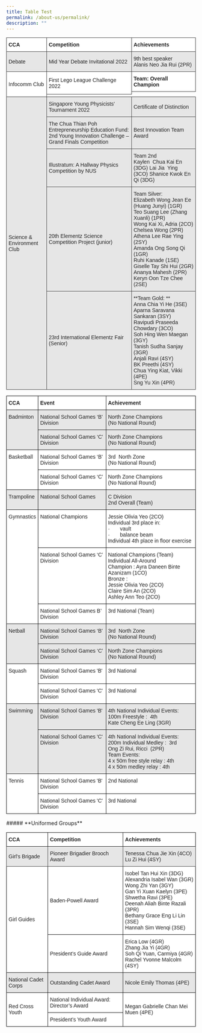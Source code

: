 ```yaml
---
title: Table Test
permalink: /about-us/permalink/
description: ""
---
```

<table style="border-collapse:collapse;border-spacing:0" class="tg">
  <thead>
    <tr>
      <th style="background-color:#FFF;border-color:#343434;border-style:solid;border-width:1px;color:#222;font-family:Arial, sans-serif;font-size:14px;font-weight:bold;overflow:hidden;padding:10px 5px;text-align:left;vertical-align:top;word-break:normal"><span style="font-weight:700">CCA</span></th>
      <th style="background-color:#FFF;border-color:#343434;border-style:solid;border-width:1px;color:#222;font-family:Arial, sans-serif;font-size:14px;font-weight:bold;overflow:hidden;padding:10px 5px;text-align:left;vertical-align:top;word-break:normal"><span style="font-weight:700">Competition</span></th>
      <th style="background-color:#FFF;border-color:#343434;border-style:solid;border-width:1px;color:#222;font-family:Arial, sans-serif;font-size:14px;font-weight:bold;overflow:hidden;padding:10px 5px;text-align:left;vertical-align:top;word-break:normal"><span style="font-weight:700">Achievements</span></th>
    </tr>
  </thead>
  <tbody>
    <tr>
      <td style="background-color:#E6E6E6;border-color:#343434;border-style:solid;border-width:1px;color:#222;font-family:Arial, sans-serif;font-size:14px;overflow:hidden;padding:10px 5px;text-align:left;vertical-align:middle;word-break:normal">Debate</td>
      <td style="background-color:#E6E6E6;border-color:#343434;border-style:solid;border-width:1px;color:#222;font-family:Arial, sans-serif;font-size:14px;overflow:hidden;padding:10px 5px;text-align:left;vertical-align:middle;word-break:normal">Mid Year Debate Invitational 2022</td>
      <td style="background-color:#E6E6E6;border-color:#343434;border-style:solid;border-width:1px;color:#222;font-family:Arial, sans-serif;font-size:14px;overflow:hidden;padding:10px 5px;text-align:left;vertical-align:middle;word-break:normal">9th best speaker<br>
      Alanis Neo Jia Rui (2PR)</td>
    </tr>
    <tr>
      <td style="background-color:#FFF;border-color:#343434;border-style:solid;border-width:1px;color:#222;font-family:Arial, sans-serif;font-size:14px;overflow:hidden;padding:10px 5px;text-align:left;vertical-align:middle;word-break:normal" rowspan="3"><span style="background-color:#FFF">Infocomm Club</span></td>
      <td style="background-color:#FFF;border-color:#343434;border-style:solid;border-width:1px;color:#222;font-family:Arial, sans-serif;font-size:14px;overflow:hidden;padding:10px 5px;text-align:left;vertical-align:middle;word-break:normal" rowspan="2"><span style="background-color:#FFF">First Lego League Challenge 2022</span></td>
      <td style="background-color:#FFF;border-color:#343434;border-style:solid;border-width:1px;color:#222;font-family:Arial, sans-serif;font-size:14px;font-weight:bold;overflow:hidden;padding:10px 5px;text-align:left;vertical-align:top;word-break:normal"><span style="font-weight:700">Team: Overall Champion</span></td>
    </tr>
    <tr>
      <td></td>
    </tr>
    <tr>
      <td></td>
    </tr>
    <tr>
      <td style="background-color:#E6E6E6;border-color:#343434;border-style:solid;border-width:1px;color:#222;font-family:Arial, sans-serif;font-size:14px;overflow:hidden;padding:10px 5px;text-align:left;vertical-align:middle;word-break:normal" rowspan="5"><span style="background-color:#E6E6E6">Science & Environment Club</span></td>
      <td style="background-color:#E6E6E6;border-color:#343434;border-style:solid;border-width:1px;color:#222;font-family:Arial, sans-serif;font-size:14px;overflow:hidden;padding:10px 5px;text-align:left;vertical-align:middle;word-break:normal"><span style="background-color:#E6E6E6">Singapore Young Physicists’ Tournament 2022</span></td>
      <td style="background-color:#E6E6E6;border-color:#343434;border-style:solid;border-width:1px;color:#222;font-family:Arial, sans-serif;font-size:14px;overflow:hidden;padding:10px 5px;text-align:left;vertical-align:middle;word-break:normal"><span style="background-color:#E6E6E6">Certificate of Distinction</span></td>
    </tr>
    <tr>
      <td style="background-color:#E6E6E6;border-color:#343434;border-style:solid;border-width:1px;color:#222;font-family:Arial, sans-serif;font-size:14px;overflow:hidden;padding:10px 5px;text-align:left;vertical-align:middle;word-break:normal"><span style="background-color:#E6E6E6">The Chua Thian Poh Entrepreneurship Education Fund: 2nd Young Innovation Challenge – Grand Finals Competition</span></td>
      <td style="background-color:#E6E6E6;border-color:#343434;border-style:solid;border-width:1px;color:#222;font-family:Arial, sans-serif;font-size:14px;overflow:hidden;padding:10px 5px;text-align:left;vertical-align:middle;word-break:normal"><span style="background-color:#E6E6E6">Best Innovation Team Award</span></td>
    </tr>
    <tr>
      <td style="background-color:#E6E6E6;border-color:#343434;border-style:solid;border-width:1px;color:#222;font-family:Arial, sans-serif;font-size:14px;overflow:hidden;padding:10px 5px;text-align:left;vertical-align:middle;word-break:normal"><span style="background-color:#E6E6E6">Illustratum: A Hallway Physics Competition by NUS</span></td>
      <td style="background-color:#E6E6E6;border-color:#343434;border-style:solid;border-width:1px;color:#222;font-family:Arial, sans-serif;font-size:14px;overflow:hidden;padding:10px 5px;text-align:left;vertical-align:middle;word-break:normal"><span style="background-color:#E6E6E6">Team 2nd<br>
      Kaylen&nbsp; Chua Kai En (3DG) Lai Jia&nbsp; Ying (3CO) Shanice Kwok En Qi (3DG)</span></td>
    </tr>
    <tr>
      <td style="background-color:#E6E6E6;border-color:#343434;border-style:solid;border-width:1px;color:#222;font-family:Arial, sans-serif;font-size:14px;overflow:hidden;padding:10px 5px;text-align:left;vertical-align:middle;word-break:normal"><span style="background-color:#E6E6E6">20th Elementz Science Competition Project (junior)</span></td>
      <td style="background-color:#E6E6E6;border-color:#343434;border-style:solid;border-width:1px;color:#222;font-family:Arial, sans-serif;font-size:14px;font-weight;overflow:hidden;padding:10px 5px;text-align:left;vertical-align:top;word-break:normal">Team Silver:<br>
      Elizabeth Wong Jean Ee (Huang Junyi) (1GR)<br>
      Teo Suang Lee (Zhang Xuanli) (1PR)<br>
      Wong Kai Xi, Adria (2CO)<br>
      Chelsea Wong (2PR)<br>
      Athena Lee Rae Ying (2SY)<br>
      Amanda Ong Song Qi (1GR)<br>
      Ruhi Kanade (1SE)<br>
      Giselle Tay Shi Hui (2GR)<br>
      Ananya Mahesh (2PR)<br>
      Keryn Oon Tze Chee (2SE)</td>
    </tr>
    <tr>
      <td style="background-color:#E6E6E6;border-color:#343434;border-style:solid;border-width:1px;color:#222;font-family:Arial, sans-serif;font-size:14px;overflow:hidden;padding:10px 5px;text-align:left;vertical-align:middle;word-break:normal"><span style="background-color:#E6E6E6">23rd International Elementz Fair (Senior)</span></td>
      <td style="background-color:#E6E6E6;border-color:#343434;border-style:solid;border-width:1px;color:#222;font-family:Arial, sans-serif;font-size:14px;overflow:hidden;padding:10px 5px;text-align:left;vertical-align:middle;word-break:normal">**Team Gold: **<br>
      Anna Chia Yi He (3SE)<br>
      Aparna Saravana Sankaran (3SY)<br>
      Ravipudi Praseeda Chowdary (3CO)<br>
      Soh Hing Wen Maegan (3GY)<br>
      Tanish Sudha Sanjay (3GR)<br>
      Anjali Ravi (4SY)<br>
      BK Preethi (4SY)<br>
      Chua Ying Kiat, Vikki (4PE)<br>
      Sng Yu Xin (4PR)<br></td>
    </tr>
  </tbody>
</table>


<table style="border-collapse:collapse;border-spacing:0" class="tg">
  <thead>
    <tr>
      <th style="background-color:#FFF;border-color:#000000;border-style:solid;border-width:1px;color:#222;font-family:Arial, sans-serif;font-size:14px;font-weight:bold;overflow:hidden;padding:10px 5px;text-align:left;vertical-align:top;word-break:normal">CCA</th>
      <th style="background-color:#FFF;border-color:#000000;border-style:solid;border-width:1px;color:#222;font-family:Arial, sans-serif;font-size:14px;font-weight:bold;overflow:hidden;padding:10px 5px;text-align:left;vertical-align:top;word-break:normal">Event</th>
      <th style="background-color:#FFF;border-color:#000000;border-style:solid;border-width:1px;color:#222;font-family:Arial, sans-serif;font-size:14px;font-weight:bold;overflow:hidden;padding:10px 5px;text-align:left;vertical-align:top;word-break:normal">Achievement</th>
    </tr>
  </thead>
  <tbody>
    <tr>
      <td style="background-color:#E6E6E6;border-color:#000000;border-style:solid;border-width:1px;color:#222;font-family:Arial, sans-serif;font-size:14px;overflow:hidden;padding:10px 5px;text-align:left;vertical-align:top;word-break:normal" rowspan="2"><span style="background-color:#E6E6E6">Badminton</span></td>
      <td style="background-color:#E6E6E6;border-color:#000000;border-style:solid;border-width:1px;color:#222;font-family:Arial, sans-serif;font-size:14px;overflow:hidden;padding:10px 5px;text-align:left;vertical-align:top;word-break:normal"><span style="background-color:#E6E6E6">National School Games ‘B’ Division</span></td>
      <td style="background-color:#E6E6E6;border-color:#000000;border-style:solid;border-width:1px;color:#222;font-family:Arial, sans-serif;font-size:14px;overflow:hidden;padding:10px 5px;text-align:left;vertical-align:top;word-break:normal"><span style="background-color:#E6E6E6">North Zone Champions<br>
      (No National Round)</span></td>
    </tr>
    <tr>
      <td style="background-color:#E6E6E6;border-color:#000000;border-style:solid;border-width:1px;color:#222;font-family:Arial, sans-serif;font-size:14px;overflow:hidden;padding:10px 5px;text-align:left;vertical-align:top;word-break:normal"><span style="background-color:#E6E6E6">National School Games ‘C’ Division</span></td>
      <td style="background-color:#E6E6E6;border-color:#000000;border-style:solid;border-width:1px;color:#222;font-family:Arial, sans-serif;font-size:14px;overflow:hidden;padding:10px 5px;text-align:left;vertical-align:top;word-break:normal"><span style="background-color:#E6E6E6">North Zone Champions<br>
      (No National Round)</span></td>
    </tr>
    <tr>
      <td style="background-color:#FFFFFF;border-color:#000000;border-style:solid;border-width:1px;color:#222;font-family:Arial, sans-serif;font-size:14px;overflow:hidden;padding:10px 5px;text-align:left;vertical-align:top;word-break:normal" rowspan="2"><span style="background-color:#FFFFFF">Basketball</span></td>
      <td style="background-color:#FFFFFF;border-color:#000000;border-style:solid;border-width:1px;color:#222;font-family:Arial, sans-serif;font-size:14px;overflow:hidden;padding:10px 5px;text-align:left;vertical-align:top;word-break:normal"><span style="background-color:#FFFFFF">National School Games ‘B’ Division</span></td>
      <td style="background-color:#FFFFFF;border-color:#000000;border-style:solid;border-width:1px;color:#222;font-family:Arial, sans-serif;font-size:14px;overflow:hidden;padding:10px 5px;text-align:left;vertical-align:top;word-break:normal"><span style="background-color:#FFFFFF">3rd&nbsp;&nbsp;North Zone<br>
      (No National Round)</span></td>
    </tr>
    <tr>
      <td style="background-color:#FFFFFF;border-color:#000000;border-style:solid;border-width:1px;color:#222;font-family:Arial, sans-serif;font-size:14px;overflow:hidden;padding:10px 5px;text-align:left;vertical-align:top;word-break:normal"><span style="background-color:#FFFFFF">National School Games ‘C’ Division</span></td>
      <td style="background-color:#FFFFFF;border-color:#000000;border-style:solid;border-width:1px;color:#222;font-family:Arial, sans-serif;font-size:14px;overflow:hidden;padding:10px 5px;text-align:left;vertical-align:top;word-break:normal"><span style="background-color:#FFFFFF">North Zone Champions<br>
      (No National Round)</span></td>
    </tr>
    <tr>
      <td style="background-color:#E6E6E6;border-color:#000000;border-style:solid;border-width:1px;color:#222;font-family:Arial, sans-serif;font-size:14px;overflow:hidden;padding:10px 5px;text-align:left;vertical-align:top;word-break:normal"><span style="background-color:#E6E6E6">Trampoline</span></td>
      <td style="background-color:#E6E6E6;border-color:#000000;border-style:solid;border-width:1px;color:#222;font-family:Arial, sans-serif;font-size:14px;overflow:hidden;padding:10px 5px;text-align:left;vertical-align:top;word-break:normal"><span style="background-color:#E6E6E6">National School Games</span></td>
      <td style="background-color:#E6E6E6;border-color:#000000;border-style:solid;border-width:1px;color:#222;font-family:Arial, sans-serif;font-size:14px;overflow:hidden;padding:10px 5px;text-align:left;vertical-align:top;word-break:normal"><span style="background-color:#E6E6E6">C Division<br>
      2nd Overall (Team)</span></td>
    </tr>
    <tr>
      <td style="background-color:#FFFFFF;border-color:#000000;border-style:solid;border-width:1px;color:#222;font-family:Arial, sans-serif;font-size:14px;overflow:hidden;padding:10px 5px;text-align:left;vertical-align:top;word-break:normal" rowspan="3"><span style="background-color:#FFFFFF">Gymnastics</span></td>
      <td style="background-color:#FFFFFF;border-color:#000000;border-style:solid;border-width:1px;color:#222;font-family:Arial, sans-serif;font-size:14px;overflow:hidden;padding:10px 5px;text-align:left;vertical-align:top;word-break:normal"><span style="background-color:#FFFFFF">National Champions</span></td>
      <td style="background-color:#FFFFFF;border-color:#000000;border-style:solid;border-width:1px;color:#222;font-family:Arial, sans-serif;font-size:14px;overflow:hidden;padding:10px 5px;text-align:left;vertical-align:top;word-break:normal"><span style="background-color:#FFFFFF">Jessie Olivia Yeo (2CO)<br>
      Individual 3rd place in:<br>
      ·&nbsp;&nbsp;&nbsp;&nbsp;&nbsp;&nbsp; vault<br>
      ·&nbsp;&nbsp;&nbsp;&nbsp;&nbsp;&nbsp; balance beam<br>
      Individual 4th place in floor exercise</span></td>
    </tr>
    <tr>
      <td style="background-color:#FFFFFF;border-color:#000000;border-style:solid;border-width:1px;color:#222;font-family:Arial, sans-serif;font-size:14px;overflow:hidden;padding:10px 5px;text-align:left;vertical-align:top;word-break:normal"><span style="background-color:#FFFFFF">National School Games ‘C’ Division</span></td>
      <td style="background-color:#FFFFFF;border-color:#000000;border-style:solid;border-width:1px;color:#222;font-family:Arial, sans-serif;font-size:14px;overflow:hidden;padding:10px 5px;text-align:left;vertical-align:top;word-break:normal"><span style="background-color:#FFFFFF">National Champions (Team)<br>
      Individual All-Around<br>
      Champion : Ayra Daneen Binte Azanizam (1CO)<br>
      Bronze :<br>
      Jessie Olivia Yeo (2CO)<br>
      Claire Sim An (2CO)<br>
      Ashley Ann Teo (2CO)</span></td>
    </tr>
    <tr>
      <td style="background-color:#FFFFFF;border-color:#000000;border-style:solid;border-width:1px;color:#222;font-family:Arial, sans-serif;font-size:14px;overflow:hidden;padding:10px 5px;text-align:left;vertical-align:top;word-break:normal"><span style="background-color:#FFFFFF">National School Games B’ Division</span></td>
      <td style="background-color:#FFFFFF;border-color:#000000;border-style:solid;border-width:1px;color:#222;font-family:Arial, sans-serif;font-size:14px;overflow:hidden;padding:10px 5px;text-align:left;vertical-align:top;word-break:normal"><span style="background-color:#FFFFFF">3rd&nbsp;National (Team)</span></td>
    </tr>
    <tr>
      <td style="background-color:#E6E6E6;border-color:#000000;border-style:solid;border-width:1px;color:#222;font-family:Arial, sans-serif;font-size:14px;overflow:hidden;padding:10px 5px;text-align:left;vertical-align:top;word-break:normal" rowspan="2"><span style="background-color:#E6E6E6">Netball</span></td>
      <td style="background-color:#E6E6E6;border-color:#000000;border-style:solid;border-width:1px;color:#222;font-family:Arial, sans-serif;font-size:14px;overflow:hidden;padding:10px 5px;text-align:left;vertical-align:top;word-break:normal"><span style="background-color:#E6E6E6">National School Games ‘B’ Division</span></td>
      <td style="background-color:#E6E6E6;border-color:#000000;border-style:solid;border-width:1px;color:#222;font-family:Arial, sans-serif;font-size:14px;overflow:hidden;padding:10px 5px;text-align:left;vertical-align:top;word-break:normal"><span style="background-color:#E6E6E6">3rd&nbsp;&nbsp;North Zone<br>
      (No National Round)</span></td>
    </tr>
    <tr>
      <td style="background-color:#E6E6E6;border-color:#000000;border-style:solid;border-width:1px;color:#222;font-family:Arial, sans-serif;font-size:14px;overflow:hidden;padding:10px 5px;text-align:left;vertical-align:top;word-break:normal"><span style="background-color:#E6E6E6">National School Games ‘C’ Division</span></td>
      <td style="background-color:#E6E6E6;border-color:#000000;border-style:solid;border-width:1px;color:#222;font-family:Arial, sans-serif;font-size:14px;overflow:hidden;padding:10px 5px;text-align:left;vertical-align:top;word-break:normal"><span style="background-color:#E6E6E6">North Zone Champions<br>
      (No National Round)</span></td>
    </tr>
    <tr>
      <td style="background-color:#FFFFFF;border-color:#000000;border-style:solid;border-width:1px;color:#222;font-family:Arial, sans-serif;font-size:14px;overflow:hidden;padding:10px 5px;text-align:left;vertical-align:top;word-break:normal" rowspan="2"><span style="background-color:#FFFFFF">Squash</span></td>
      <td style="background-color:#FFFFFF;border-color:#000000;border-style:solid;border-width:1px;color:#222;font-family:Arial, sans-serif;font-size:14px;overflow:hidden;padding:10px 5px;text-align:left;vertical-align:top;word-break:normal"><span style="background-color:#FFFFFF">National School Games 'B' Division</span></td>
      <td style="background-color:#FFFFFF;border-color:#000000;border-style:solid;border-width:1px;color:#222;font-family:Arial, sans-serif;font-size:14px;overflow:hidden;padding:10px 5px;text-align:left;vertical-align:top;word-break:normal"><span style="background-color:#FFFFFF">3rd&nbsp;National</span></td>
    </tr>
    <tr>
      <td style="background-color:#FFFFFF;border-color:#000000;border-style:solid;border-width:1px;color:#222;font-family:Arial, sans-serif;font-size:14px;overflow:hidden;padding:10px 5px;text-align:left;vertical-align:top;word-break:normal"><span style="background-color:#FFFFFF">National School Games 'C' Division</span></td>
      <td style="background-color:#FFFFFF;border-color:#000000;border-style:solid;border-width:1px;color:#222;font-family:Arial, sans-serif;font-size:14px;overflow:hidden;padding:10px 5px;text-align:left;vertical-align:top;word-break:normal"><span style="background-color:#FFFFFF">3rd&nbsp;National</span></td>
    </tr>
    <tr>
      <td style="background-color:#E6E6E6;border-color:#000000;border-style:solid;border-width:1px;color:#222;font-family:Arial, sans-serif;font-size:14px;overflow:hidden;padding:10px 5px;text-align:left;vertical-align:top;word-break:normal" rowspan="2"><span style="background-color:#E6E6E6">Swimming</span></td>
      <td style="background-color:#E6E6E6;border-color:#000000;border-style:solid;border-width:1px;color:#222;font-family:Arial, sans-serif;font-size:14px;overflow:hidden;padding:10px 5px;text-align:left;vertical-align:top;word-break:normal"><span style="background-color:#E6E6E6">National School Games 'B' Division</span></td>
      <td style="background-color:#E6E6E6;border-color:#000000;border-style:solid;border-width:1px;color:#222;font-family:Arial, sans-serif;font-size:14px;overflow:hidden;padding:10px 5px;text-align:left;vertical-align:top;word-break:normal"><span style="background-color:#E6E6E6">4th National Individual Events:<br>
      100m Freestyle :&nbsp; 4th<br>
      Kate Cheng Ee Ling (3GR)</span></td>
    </tr>
    <tr>
      <td style="background-color:#E6E6E6;border-color:#000000;border-style:solid;border-width:1px;color:#222;font-family:Arial, sans-serif;font-size:14px;overflow:hidden;padding:10px 5px;text-align:left;vertical-align:top;word-break:normal"><span style="background-color:#E6E6E6">National School Games 'C' Division</span></td>
      <td style="background-color:#E6E6E6;border-color:#000000;border-style:solid;border-width:1px;color:#222;font-family:Arial, sans-serif;font-size:14px;overflow:hidden;padding:10px 5px;text-align:left;vertical-align:top;word-break:normal"><span style="background-color:#E6E6E6">4th&nbsp;National Individual Events:<br>
      200m Individual Medley :&nbsp; 3rd<br>
      Ong Zi Rui, Ricci&nbsp; (2PR)<br>
      Team Events:<br>
      4 x 50m free style relay : 4th<br>
      4 x 50m medley relay : 4th</span></td>
    </tr>
    <tr>
      <td style="background-color:#FFFFFF;border-color:#000000;border-style:solid;border-width:1px;color:#222;font-family:Arial, sans-serif;font-size:14px;overflow:hidden;padding:10px 5px;text-align:left;vertical-align:top;word-break:normal" rowspan="2"><span style="background-color:#FFFFFF">Tennis</span></td>
      <td style="background-color:#FFFFFF;border-color:#000000;border-style:solid;border-width:1px;color:#222;font-family:Arial, sans-serif;font-size:14px;overflow:hidden;padding:10px 5px;text-align:left;vertical-align:top;word-break:normal"><span style="background-color:#FFFFFF">National School Games 'B' Division</span></td>
      <td style="background-color:#FFFFFF;border-color:#000000;border-style:solid;border-width:1px;color:#222;font-family:Arial, sans-serif;font-size:14px;overflow:hidden;padding:10px 5px;text-align:left;vertical-align:top;word-break:normal"><span style="background-color:#FFFFFF">2nd&nbsp;National</span></td>
    </tr>
    <tr>
      <td style="background-color:#FFFFFF;border-color:#000000;border-style:solid;border-width:1px;color:#222;font-family:Arial, sans-serif;font-size:14px;overflow:hidden;padding:10px 5px;text-align:left;vertical-align:top;word-break:normal"><span style="background-color:#FFFFFF">National School Games 'C' Division</span></td>
      <td style="background-color:#FFFFFF;border-color:#000000;border-style:solid;border-width:1px;color:#222;font-family:Arial, sans-serif;font-size:14px;overflow:hidden;padding:10px 5px;text-align:left;vertical-align:top;word-break:normal"><span style="background-color:#FFFFFF">3rd&nbsp;National</span></td>
    </tr>
  </tbody>
</table>##### **Uniformed Groups**
<table style="border-collapse:collapse;border-spacing:0" class="tg">
  <thead>
    <tr>
      <th style="background-color:#FFF;border-color:black;border-style:solid;border-width:1px;color:#222;font-family:Arial, sans-serif;font-size:14px;font-weight:bold;overflow:hidden;padding:10px 5px;text-align:left;vertical-align:top;word-break:normal"><span style="font-weight:700">CCA</span></th>
      <th style="background-color:#FFF;border-color:black;border-style:solid;border-width:1px;color:#222;font-family:Arial, sans-serif;font-size:14px;font-weight:bold;overflow:hidden;padding:10px 5px;text-align:left;vertical-align:top;word-break:normal"><span style="font-weight:700">Competition</span></th>
      <th style="background-color:#FFF;border-color:black;border-style:solid;border-width:1px;color:#222;font-family:Arial, sans-serif;font-size:14px;font-weight:bold;overflow:hidden;padding:10px 5px;text-align:left;vertical-align:top;word-break:normal"><span style="font-weight:700">Achievements</span></th>
    </tr>
  </thead>
  <tbody>
    <tr>
      <td style="background-color:#E6E6E6;border-color:#343434;border-style:solid;border-width:1px;color:#222;font-family:Arial, sans-serif;font-size:14px;overflow:hidden;padding:10px 5px;text-align:left;vertical-align:middle;word-break:normal">Girl's Brigade</td>
      <td style="background-color:#E6E6E6;border-color:#343434;border-style:solid;border-width:1px;color:#222;font-family:Arial, sans-serif;font-size:14px;overflow:hidden;padding:10px 5px;text-align:left;vertical-align:middle;word-break:normal">Pioneer Brigadier Brooch Award</td>
      <td style="background-color:#E6E6E6;border-color:#343434;border-style:solid;border-width:1px;color:#222;font-family:Arial, sans-serif;font-size:14px;overflow:hidden;padding:10px 5px;text-align:left;vertical-align:middle;word-break:normal">Tenessa Chua Jie Xin (4CO)<br>
      Lu Zi Hui (4SY)</td>
    </tr>
    <tr>
      <td style="background-color:#FFFFFF;border-color:black;border-style:solid;border-width:1px;color:#222;font-family:Arial, sans-serif;font-size:14px;overflow:hidden;padding:10px 5px;text-align:left;vertical-align:middle;word-break:normal" rowspan="2"><span style="background-color:#FFFFFF">Girl Guides</span></td>
      <td style="background-color:#FFFFFF;border-color:black;border-style:solid;border-width:1px;color:#222;font-family:Arial, sans-serif;font-size:14px;overflow:hidden;padding:10px 5px;text-align:left;vertical-align:middle;word-break:normal"><span style="background-color:#FFFFFF">Baden-Powell Award</span></td>
      <td style="background-color:#FFFFFF;border-color:black;border-style:solid;border-width:1px;color:#222;font-family:Arial, sans-serif;font-size:14px;overflow:hidden;padding:10px 5px;text-align:left;vertical-align:middle;word-break:normal">Isobel Tan Hui Xin (3DG)<br>
      Alexandria Isabel Wan (3GR)<br>
      Wong Zhi Yan (3GY)<br>
      Gan Yi Xuan Kaelyn (3PE)<br>
      Shwetha Ravi (3PE)<br>
      Deenah Aliah Binte Razali (3PR)<br>
      Bethany Grace Eng Li Lin (3SE)<br>
      Hannah Sim Wenqi (3SE)</td>
    </tr>
    <tr>
      <td style="background-color:#FFFFFF;border-color:black;border-style:solid;border-width:1px;color:#222;font-family:Arial, sans-serif;font-size:14px;overflow:hidden;padding:10px 5px;text-align:left;vertical-align:middle;word-break:normal"><span style="background-color:#FFFFFF">President’s Guide Award</span></td>
      <td style="background-color:#FFFFFF;border-color:black;border-style:solid;border-width:1px;color:#222;font-family:Arial, sans-serif;font-size:14px;overflow:hidden;padding:10px 5px;text-align:left;vertical-align:middle;word-break:normal"><span style="background-color:#FFFFFF">Erica Low (4GR)<br>
      Zhang Jia Yi (4GR)<br>
      Soh Qi Yuan, Carmiya (4GR)<br>
      Rachel Yvonne Malcolm (4SY)</span></td>
    </tr>
    <tr>
      <td style="background-color:#E6E6E6;border-color:black;border-style:solid;border-width:1px;color:#222;font-family:Arial, sans-serif;font-size:14px;overflow:hidden;padding:10px 5px;text-align:left;vertical-align:middle;word-break:normal"><span style="background-color:#E6E6E6">National Cadet Corps</span></td>
      <td style="background-color:#E6E6E6;border-color:black;border-style:solid;border-width:1px;color:#222;font-family:Arial, sans-serif;font-size:14px;overflow:hidden;padding:10px 5px;text-align:left;vertical-align:middle;word-break:normal"><span style="background-color:#E6E6E6">Outstanding Cadet Award</span></td>
      <td style="background-color:#E6E6E6;border-color:black;border-style:solid;border-width:1px;color:#222;font-family:Arial, sans-serif;font-size:14px;overflow:hidden;padding:10px 5px;text-align:left;vertical-align:middle;word-break:normal"><span style="background-color:#E6E6E6">Nicole Emily Thomas (4PE)</span></td>
    </tr>
    <tr>
      <td style="background-color:#FFF;border-color:black;border-style:solid;border-width:1px;color:#222;font-family:Arial, sans-serif;font-size:14px;overflow:hidden;padding:10px 5px;text-align:left;vertical-align:middle;word-break:normal" rowspan="2"><span style="background-color:#FFF">Red Cross Youth</span></td>
      <td style="background-color:#FFF;border-color:black;border-style:solid;border-width:1px;color:#222;font-family:Arial, sans-serif;font-size:14px;overflow:hidden;padding:10px 5px;text-align:left;vertical-align:middle;word-break:normal"><span style="background-color:#FFF">National Individual Award: Director’s Award</span></td>
      <td style="background-color:#FFF;border-color:black;border-style:solid;border-width:1px;color:#222;font-family:Arial, sans-serif;font-size:14px;overflow:hidden;padding:10px 5px;text-align:left;vertical-align:middle;word-break:normal" rowspan="2"><span style="background-color:#FFF">Megan Gabrielle Chan Mei Muen (4PE)</span></td>
    </tr>
    <tr>
      <td style="background-color:#FFF;border-color:black;border-style:solid;border-width:1px;color:#222;font-family:Arial, sans-serif;font-size:14px;overflow:hidden;padding:10px 5px;text-align:left;vertical-align:middle;word-break:normal"><span style="background-color:#FFF">President’s Youth Award</span></td>
    </tr>
  </tbody>
</table>